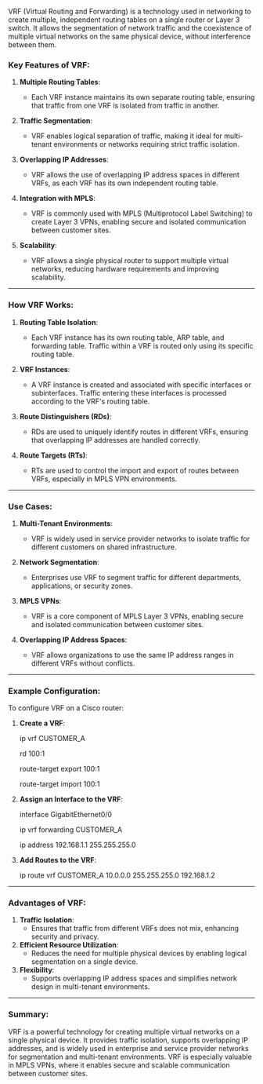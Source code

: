 VRF (Virtual Routing and Forwarding) is a technology used in networking to create multiple, independent routing tables on a single router or Layer 3 switch. It allows the segmentation of network traffic and the coexistence of multiple virtual networks on the same physical device, without interference between them.

### Key Features of VRF:

1. **Multiple Routing Tables**:
    
    - Each VRF instance maintains its own separate routing table, ensuring that traffic from one VRF is isolated from traffic in another.
2. **Traffic Segmentation**:
    
    - VRF enables logical separation of traffic, making it ideal for multi-tenant environments or networks requiring strict traffic isolation.
3. **Overlapping IP Addresses**:
    
    - VRF allows the use of overlapping IP address spaces in different VRFs, as each VRF has its own independent routing table.
4. **Integration with MPLS**:
    
    - VRF is commonly used with MPLS (Multiprotocol Label Switching) to create Layer 3 VPNs, enabling secure and isolated communication between customer sites.
5. **Scalability**:
    
    - VRF allows a single physical router to support multiple virtual networks, reducing hardware requirements and improving scalability.

---

### How VRF Works:

1. **Routing Table Isolation**:
    
    - Each VRF instance has its own routing table, ARP table, and forwarding table. Traffic within a VRF is routed only using its specific routing table.
2. **VRF Instances**:
    
    - A VRF instance is created and associated with specific interfaces or subinterfaces. Traffic entering these interfaces is processed according to the VRF's routing table.
3. **Route Distinguishers (RDs)**:
    
    - RDs are used to uniquely identify routes in different VRFs, ensuring that overlapping IP addresses are handled correctly.
4. **Route Targets (RTs)**:
    
    - RTs are used to control the import and export of routes between VRFs, especially in MPLS VPN environments.

---

### Use Cases:

1. **Multi-Tenant Environments**:
    
    - VRF is widely used in service provider networks to isolate traffic for different customers on shared infrastructure.
2. **Network Segmentation**:
    
    - Enterprises use VRF to segment traffic for different departments, applications, or security zones.
3. **MPLS VPNs**:
    
    - VRF is a core component of MPLS Layer 3 VPNs, enabling secure and isolated communication between customer sites.
4. **Overlapping IP Address Spaces**:
    
    - VRF allows organizations to use the same IP address ranges in different VRFs without conflicts.

---

### Example Configuration:

To configure VRF on a Cisco router:

1. **Create a VRF**:
    
    ip vrf CUSTOMER_A
    
    rd 100:1
    
    route-target export 100:1
    
    route-target import 100:1
    
2. **Assign an Interface to the VRF**:
    
    interface GigabitEthernet0/0
    
    ip vrf forwarding CUSTOMER_A
    
    ip address 192.168.1.1 255.255.255.0
    
3. **Add Routes to the VRF**:
    
    ip route vrf CUSTOMER_A 10.0.0.0 255.255.255.0 192.168.1.2
    

---

### Advantages of VRF:

1. **Traffic Isolation**:
    - Ensures that traffic from different VRFs does not mix, enhancing security and privacy.
2. **Efficient Resource Utilization**:
    - Reduces the need for multiple physical devices by enabling logical segmentation on a single device.
3. **Flexibility**:
    - Supports overlapping IP address spaces and simplifies network design in multi-tenant environments.

---

### Summary:

VRF is a powerful technology for creating multiple virtual networks on a single physical device. It provides traffic isolation, supports overlapping IP addresses, and is widely used in enterprise and service provider networks for segmentation and multi-tenant environments. VRF is especially valuable in MPLS VPNs, where it enables secure and scalable communication between customer sites.